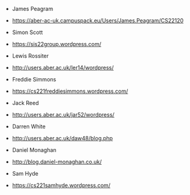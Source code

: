 - James Peagram
 - https://aber-ac-uk.campuspack.eu/Users/James.Peagram/CS22120

- Simon Scott
 - https://sis22group.wordpress.com/

- Lewis Rossiter
 - http://users.aber.ac.uk/ler14/wordpress/

- Freddie Simmons
 - https://cs221freddiesimmons.wordpress.com/

- Jack Reed
 - http://users.aber.ac.uk/jar52/wordpress/

- Darren White
 - http://users.aber.ac.uk/daw48/blog.php

- Daniel Monaghan
 - http://blog.daniel-monaghan.co.uk/

- Sam Hyde
 - https://cs221samhyde.wordpress.com/
